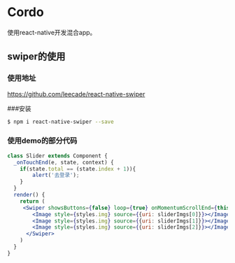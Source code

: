 # Cordo
使用react-native开发混合app。

## swiper的使用

### 使用地址
https://github.com/leecade/react-native-swiper

###安装
```bash
$ npm i react-native-swiper --save
```
### 使用demo的部分代码
```jsx
class Slider extends Component {
  _onTouchEnd(e, state, context) {
    if(state.total == (state.index + 1)){
        alert('去登录');
    }
  }
  render() {
    return (
     <Swiper showsButtons={false} loop={true} onMomentumScrollEnd={this._onTouchEnd}>
        <Image style={styles.img} source={{uri: sliderImgs[0]}}></Image>
        <Image style={styles.img} source={{uri: sliderImgs[1]}}></Image>
        <Image style={styles.img} source={{uri: sliderImgs[2]}}></Image>
      </Swiper>
    )
  }
}
```
